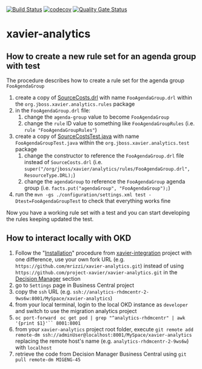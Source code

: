 [![Build Status](https://travis-ci.org/project-xavier/xavier-analytics.svg?branch=master)](https://travis-ci.org/project-xavier/xavier-analytics)
[![codecov](https://codecov.io/gh/project-xavier/xavier-analytics/branch/master/graph/badge.svg)](https://codecov.io/gh/project-xavier/xavier-analytics)
[![Quality Gate Status](https://sonarcloud.io/api/project_badges/measure?project=project-xavier_xavier-analytics&metric=alert_status)](https://sonarcloud.io/dashboard?id=project-xavier_xavier-analytics)

# xavier-analytics

## How to create a new rule set for an agenda group with test
The procedure describes how to create a rule set for the agenda group `FooAgendaGroup`
1. create a copy of [SourceCosts.drl](src/main/resources/org/jboss/xavier/analytics/rules/initialcostsaving/SourceCosts.drl) with name `FooAgendaGroup.drl` within the `org.jboss.xavier.analytics.rules` package
1. in the `FooAgendaGroup.drl` file:
    1. change the `agenda-group` value to become `FooAgendaGroup`
    1. change the `rule` ID value to something like `FooAgendaGroupRules` (i.e. `rule "FooAgendaGroupRules"`)
1. create a copy of [SourceCostsTest.java](src/test/java/org/jboss/xavier/analytics/test/SourceCostsTest.java) with name `FooAgendaGroupTest.java` within the `org.jboss.xavier.analytics.test` package
    1. change the constructor to reference the `FooAgendaGroup.drl` file instead of `SourceCosts.drl` (i.e. `super("/org/jboss/xavier/analytics/rules/FooAgendaGroup.drl", ResourceType.DRL);`)
    1. change the `agendaGroup` to reference the `FooAgendaGroup` agenda group (i.e. `facts.put("agendaGroup", "FooAgendaGroup");`)
1. run the `mvn -gs ./configuration/settings.xml test -Dtest=FooAgendaGroupTest` to check that everything works fine

Now you have a working rule set with a test and you can start developing the rules keeping updated the test.

## How to interact locally with OKD
1. Follow the "[Installation](https://github.com/project-xavier/xavier-integration#installation)" procedure from [xavier-integration](https://github.com/project-xavier/xavier-integration) project with one difference, use your own fork URL (e.g. `https://github.com/mrizzi/xavier-analytics.git`) instead of using `https://github.com/project-xavier/xavier-analytics.git` in the [Decision Manager](https://github.com/project-xavier/xavier-integration#decision-manager) section
1. go to `Settings` page in Business Central project
1. copy the `ssh` URL (e.g. `ssh://analytics-rhdmcentr-2-9ws6w:8001/MySpace/xavier-analytics`)
1. from your local terminal, login to the local OKD instance as `developer` and switch to use the migration analytics project
1. `oc port-forward ` `oc get pod | grep "^analytics-rhdmcentr" | awk '{print $1}'`` 8001:8001`
1. from your `xavier-analytics` project root folder, execute `git remote add remote-dm ssh://adminUser@localhost:8001/MySpace/xavier-analytics` replacing the remote host's name (e.g. `analytics-rhdmcentr-2-9ws6w`) with `localhost`
1. retrieve the code from Decision Manager Business Central using `git pull remote-dm MIGENG-45`
